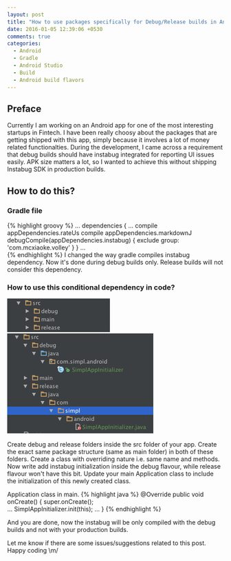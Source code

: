 ```yaml
---
layout: post
title: "How to use packages specifically for Debug/Release builds in Android"
date: 2016-01-05 12:39:06 +0530
comments: true
categories: 
  - Android 
  - Gradle 
  - Android Studio
  - Build
  - Android build flavors
---
```


## Preface
Currently I am working on an Android app for one of the most interesting startups in Fintech. I have been really choosy about the packages that are getting shipped with this app, simply because it involves a lot of money related functionalties. During the development, I came across a requirement that debug builds should have instabug integrated for reporting UI issues easily. APK size matters a lot, so I wanted to achieve this without shipping Instabug SDK in production builds. 

## How to do this?

### Gradle file
{% highlight groovy %}
...
dependencies {
    ...
    compile appDependencies.rateUs
    compile appDependencies.markdownJ
    debugCompile(appDependencies.instabug) {
        exclude group: 'com.mcxiaoke.volley'
    }
}
...    
{% endhighlight %}
I changed the way gradle compiles instabug dependency. Now it's done during debug builds only. Release builds will not consider this dependency.

### How to use this conditional dependency in code?
![](/public/images/1.png)
![](/public/images/2.png)

Create debug and release folders inside the src folder of your app. Create the exact same package structure (same as main folder) in both of these folders. Create a class with overriding nature i.e. same name and methods. Now write add instabug initialization inside the debug flavour, while release flavour won't have this bit. Update your main Application class to include the initialization of this newly created class.

Application class in main.
{% highlight java %}
    @Override
    public void onCreate() {
        super.onCreate();        
        ...
        SimplAppInitializer.init(this);
        ...
    }
{% endhighlight %}

And you are done, now the instabug will be only compiled with the debug builds and not with your production builds.

Let me know if there are some issues/suggestions related to this post.
Happy coding \m/